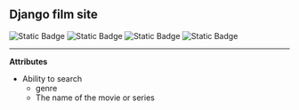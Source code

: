 ## Django film site
![Static Badge](https://img.shields.io/badge/Django-4.2.3-green)  ![Static Badge](https://img.shields.io/badge/Django%20Rest%20Framework-3.14.0-red)  ![Static Badge](https://img.shields.io/badge/Test%20Coverage-90%25-golden)  ![Static Badge](https://img.shields.io/badge/JWT-gold)


---
**Attributes**
* Ability to search
    * genre
    * The name of the movie or series
